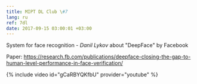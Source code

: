 ```yaml
---
title: MIPT DL Club \#7
lang: ru
ref: 7dl
date: 2017-09-15 03:00:01 +03:00
---
```


System for face recognition - _Danil Lykov_ about "DeepFace" by Facebook

Paper: https://research.fb.com/publications/deepface-closing-the-gap-to-human-level-performance-in-face-verification/

{% include video id="gCaRBYQKfbU" provider="youtube" %}
